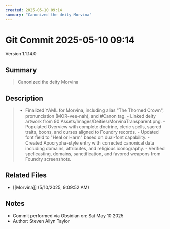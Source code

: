 ```yaml
---
created: 2025-05-10 09:14
summary: "Canonized the deity Morvina"
---
```


# Git Commit 2025-05-10 09:14

Version 1.1.14.0

## Summary
> Canonized the deity Morvina

## Description
> - Finalized YAML for Morvina, including alias "The Thorned Crown", pronunciation (MOR-vee-nah), and #Canon tag. - Linked deity artwork from 90 Assets/Images/Deities/MorvinaTransparent.png. - Populated Overview with complete doctrine, cleric spells, sacred traits, boons, and curses aligned to Foundry records. - Updated font field to "Heal or Harm" based on dual-font capability. - Created Apocrypha-style entry with corrected canonical data including domains, attributes, and religious iconography. - Verified spellcasting, domains, sanctification, and favored weapons from Foundry screenshots.

## Related Files
- [[Morvina]] (5/10/2025, 9:09:52 AM)

## Notes
- Commit performed via Obsidian on: Sat May 10 2025
- Author: Steven Allyn Taylor

